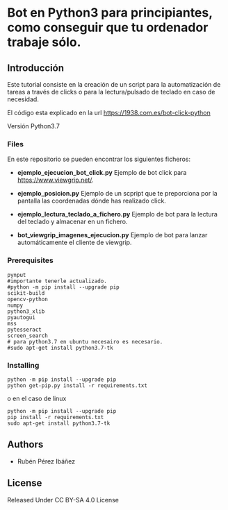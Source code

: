 # Bot en Python3 para principiantes, como conseguir que tu ordenador trabaje sólo.

## Introducción

Este tutorial consiste en la creación de un script para la automatización de tareas a través de clicks o para la lectura/pulsado de teclado en caso de necesidad.

El código esta explicado en la url https://1938.com.es/bot-click-python

Versión Python3.7

### Files

En este repositorio se pueden encontrar los siguientes ficheros:

* **ejemplo_ejecucion_bot_click.py**  Ejemplo de bot click para https://www.viewgrip.net/.

* **ejemplo_posicion.py** Ejemplo de un scpript que te preporciona por la pantalla las coordenadas dónde has realizado click. 

* **ejemplo_lectura_teclado_a_fichero.py** Ejemplo de bot para la lectura del teclado y almacenar en un fichero.

* **bot_viewgrip_imagenes_ejecucion.py** Ejemplo de bot para lanzar automáticamente el cliente de viewgrip. 

### Prerequisites

```
pynput
#importante tenerle actualizado.
#python -m pip install --upgrade pip 
scikit-build
opencv-python
numpy
python3_xlib
pyautogui
mss
pytesseract
screen_search
# para python3.7 en ubuntu necesairo es necesario. 
#sudo apt-get install python3.7-tk
```

### Installing
```
python -m pip install --upgrade pip 
python get-pip.py install -r requirements.txt
```
o en el caso de linux

```
python -m pip install --upgrade pip 
pip install -r requirements.txt
sudo apt-get install python3.7-tk
```

## Authors
* Rubén Pérez Ibáñez

## License
Released Under CC BY-SA 4.0 License
